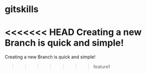 # gitskills
<<<<<<< HEAD
Creating a new Branch is quick and simple! 
=======
Creating a new Branch is quick and simple!
>>>>>>> feature1

